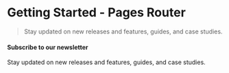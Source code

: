 # Getting Started - Pages Router

> Stay updated on new releases and features, guides, and case studies.



#### Subscribe to our newsletter

Stay updated on new releases and features, guides, and case studies.
